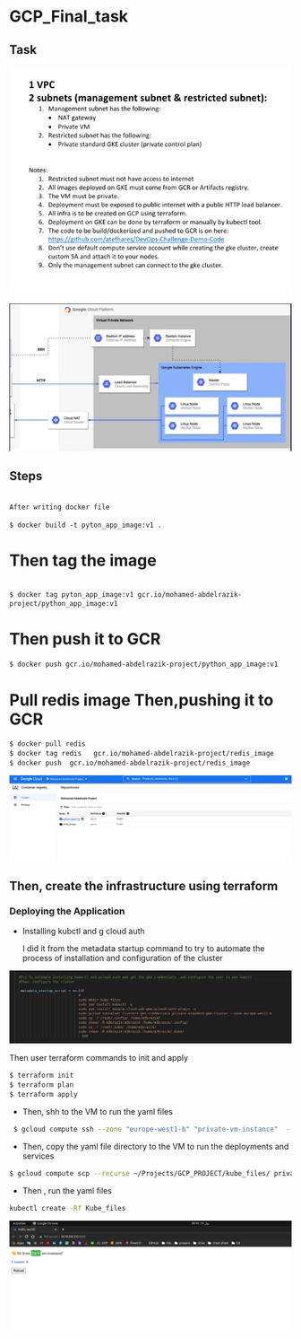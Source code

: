 # GCP_Final_task

## Task

![Untitled](GCP_Final_task%20afa60f4708fc43a788175e0bb1070014/Untitled.png)

![task.jpg](GCP_Final_task%20afa60f4708fc43a788175e0bb1070014/task.jpg)

## Steps

```markup

After writing docker file 
		
$ docker build -t pyton_app_image:v1 .
```
# Then tag the image
```markup

$ docker tag pyton_app_image:v1 gcr.io/mohamed-abdelrazik-project/python_app_image:v1
```
# Then push it to GCR
```bash
$ docker push gcr.io/mohamed-abdelrazik-project/python_app_image:v1
```
# Pull redis image Then,pushing it to GCR
```bash
$ docker pull redis 
$ docker tag redis   gcr.io/mohamed-abdelrazik-project/redis_image
$ docker push  gcr.io/mohamed-abdelrazik-project/redis_image
```

![Untitled](GCP_Final_task%20afa60f4708fc43a788175e0bb1070014/Untitled%201.png)

## Then, create the infrastructure using terraform

### **Deploying the Application**

- Installing kubctl and g cloud auth
    
    I did it from the metadata startup command to try to automate the process of installation and configuration of the cluster 
    

![Untitled](GCP_Final_task%20afa60f4708fc43a788175e0bb1070014/Untitled%202.png)

Then user terraform commands to init and apply 

```bash
$ terraform init 
$ terraform plan 
$ terraform apply
```

- Then, shh to the VM to run the yaml files

```bash
 $ gcloud compute ssh --zone "europe-west1-b" "private-vm-instance"  --tunnel-through-iap --project "mohamed-abdelrazik-project"
```

- Then, copy the yaml file directory to the VM to run the deployments and services

```bash
$ gcloud compute scp --recurse ~/Projects/GCP_PROJECT/kube_files/ private-vm-instance:kube_files  --zone "europe-west1-b"   --tunnel-through-iap
```

- Then , run the yaml files

```bash
kubectl create -Rf Kube_files
```

![Untitled](GCP_Final_task%20afa60f4708fc43a788175e0bb1070014/Untitled%203.png)
